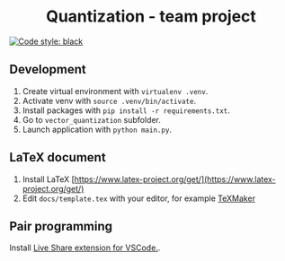 <h1 align="center">Quantization - team project</h1>

[![Code style: black](https://img.shields.io/badge/code%20style-black-000000.svg)](https://github.com/psf/black)

## Development

1. Create virtual environment with `virtualenv .venv`.
2. Activate venv with `source .venv/bin/activate`.
3. Install packages with `pip install -r requirements.txt`.
4. Go to `vector_quantization` subfolder.
5. Launch application with `python main.py`.

## LaTeX document

1. Install LaTeX [https://www.latex-project.org/get/](https://www.latex-project.org/get/)
2. Edit `docs/template.tex` with your editor, for example [TeXMaker](https://www.xm1math.net/texmaker/)

## Pair programming

Install [Live Share extension for VSCode.](https://marketplace.visualstudio.com/items?itemName=MS-vsliveshare.vsliveshare).
